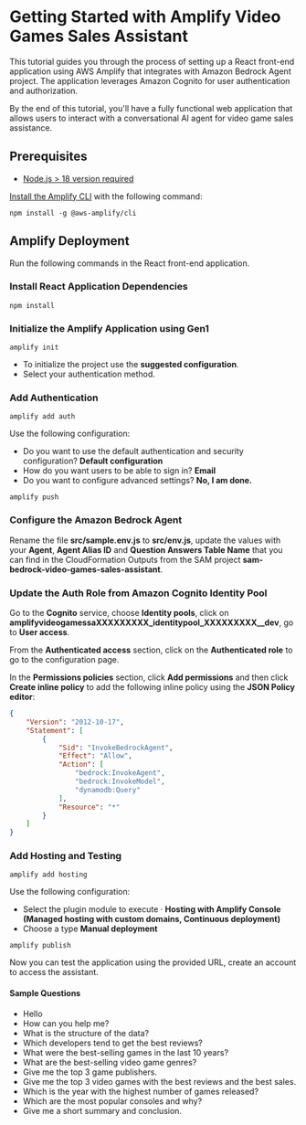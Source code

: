 # Getting Started with Amplify Video Games Sales Assistant

This tutorial guides you through the process of setting up a React front-end application using AWS Amplify that integrates with Amazon Bedrock Agent project. The application leverages Amazon Cognito for user authentication and authorization. 

By the end of this tutorial, you'll have a fully functional web application that allows users to interact with a conversational AI agent for video game sales assistance.

## Prerequisites

- [Node.js > 18 version required](https://nodejs.org/en/download/package-manager)


[Install the Amplify CLI](https://docs.amplify.aws/gen1/react/tools/cli/start/set-up-cli/) with the following command:
```console
npm install -g @aws-amplify/cli 
```

## Amplify Deployment

Run the following commands in the React front-end application.

### Install React Application Dependencies

```console
npm install
```

### Initialize the Amplify Application using **Gen1**

```console
amplify init
```

- To initialize the project use the **suggested configuration**.
- Select your authentication method.

### Add Authentication

```console
amplify add auth
```
Use the following configuration:
 - Do you want to use the default authentication and security configuration? **Default configuration**
 - How do you want users to be able to sign in? **Email**
 - Do you want to configure advanced settings? **No, I am done.**


```console
amplify push
```

### Configure the Amazon Bedrock Agent

Rename the file **src/sample.env.js** to **src/env.js**, update the values with your **Agent**, **Agent Alias ID** and **Question Answers Table Name** that you can find in the CloudFormation Outputs from the SAM project **sam-bedrock-video-games-sales-assistant**.

### Update the Auth Role from Amazon Cognito Identity Pool

Go to the **Cognito** service, choose **Identity pools**, click on **amplifyvideogamessaXXXXXXXXX_identitypool_XXXXXXXXX__dev**, go to **User access**.

From the **Authenticated access** section, click on the **Authenticated role** to go to the configuration page.

In the **Permissions policies** section, click **Add permissions** and then click **Create inline policy** to add the following inline policy using the **JSON Policy editor**:

```json
{
    "Version": "2012-10-17",
    "Statement": [
        {
            "Sid": "InvokeBedrockAgent",
            "Effect": "Allow",
            "Action": [
                "bedrock:InvokeAgent",
                "bedrock:InvokeModel",
                "dynamodb:Query"
            ],
            "Resource": "*"
        }
    ]
}
```

### Add Hosting and Testing

```console
amplify add hosting
```

Use the following configuration:
- Select the plugin module to execute · **Hosting with Amplify Console (Managed hosting with custom domains, Continuous deployment)**
- Choose a type **Manual deployment**

```console
amplify publish
```

Now you can test the application using the provided URL, create an account to access the assistant.

#### Sample Questions

- Hello
- How can you help me?
- What is the structure of the data?
- Which developers tend to get the best reviews?
- What were the best-selling games in the last 10 years?
- What are the best-selling video game genres?
- Give me the top 3 game publishers.
- Give me the top 3 video games with the best reviews and the best sales.
- Which is the year with the highest number of games released?
- Which are the most popular consoles and why?
- Give me a short summary and conclusion.